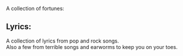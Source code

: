 A collection of fortunes:

## Lyrics: ##
A collection of lyrics from pop and rock songs.  
Also a few from terrible songs and earworms to keep you on your toes.	

